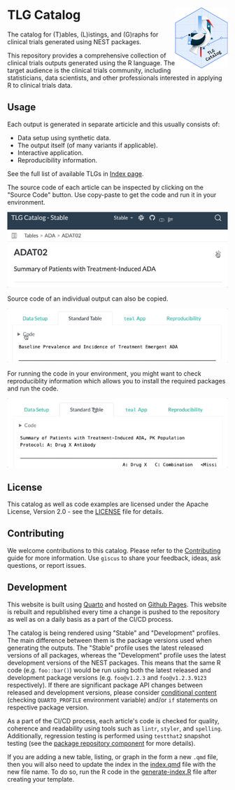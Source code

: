# TLG Catalog <a href='https://insightsengineering.github.io/tlg-catalog/'><img src="assets/img/logo.png" align="right" height="139" style="max-width: 100%; max-height: 139px;"/></a>

The catalog for (T)ables, (L)istings, and (G)raphs for clinical trials generated using NEST packages.

This repository provides a comprehensive collection of clinical trials outputs generated using the R language.
The target audience is the clinical trials community, including statisticians, data scientists, and other professionals interested in applying R to clinical trials data.

## Usage

Each output is generated in separate articicle and this usually consists of:

* Data setup using synthetic data.
* The output itself (of many variants if applicable).
* Interactive application.
* Reproducibility information.

See the full list of available TLGs in [Index page](tlg-index.qmd).

The source code of each article can be inspected by clicking on the "Source Code" button. Use copy-paste to get the code and run it in your environment.

![artice code copy](assets/img/article-code-copy.gif)

Source code of an individual output can also be copied.

![chunk code copy](assets/img/chunk-code-copy.gif)

For running the code in your environment, you might want to check reproduciblity information which allows you to install the required packages and run the code.

![download lockfile](assets/img/article-lock-download.gif)

## License

This catalog as well as code examples are licensed under the Apache License, Version 2.0 - see the [LICENSE](LICENSE) file for details.

## Contributing

We welcome contributions to this catalog. Please refer to the [Contributing](CONTRIBUTING.md) guide for more information.
Use `giscus` to share your feedback, ideas, ask questions, or report issues.

## Development

This website is built using [Quarto](https://quarto.org/) and hosted on [Github Pages](https://pages.github.com/). This website is rebuilt and republished every time a change is pushed to the repository as well as on a daily basis as a part of the CI/CD process.

The catalog is being rendered using "Stable" and "Development" profiles.
The main difference between them is the package versions used when generating the outputs.
The "Stable" profile uses the latest released versions of all packages, whereas the "Development" profile uses the latest development versions of the NEST packages.
This means that the same R code (e.g. `foo::bar()`) would be run using both the latest released and development package versions (e.g. `foo@v1.2.3` and `foo@v1.2.3.9123` respectively).
If there are significant package API changes between released and development versions, please consider [conditional content](https://quarto.org/docs/authoring/conditional.html) (checking `QUARTO_PROFILE` environment variable) and/or `if` statements on respective package version.

As a part of the CI/CD process, each article's code is checked for quality, coherence and readability using tools such as `lintr`, `styler`, and `spelling`.
Additionally, regression testing is performed using `testthat2` snapshot testing (see the [package repository component](https://github.com/insightsengineering/tlg-catalog/tree/main/package) for more details).

If you are adding a new table, listing, or graph in the form a new `.qmd` file, then you will also need to update the index in the [index.qmd](index.qmd) file with the new file name. To do so, run the R code in the [generate-index.R](generate-index.R) file after creating your template.

